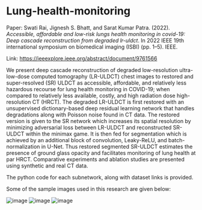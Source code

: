 # Lung-health-monitoring

Paper:
Swati Rai, Jignesh S. Bhatt, and Sarat Kumar Patra. (2022). _Accessible, affordable and low-risk lungs health monitoring in covid-19: Deep cascade reconstruction from degraded lr-uldct_. In 2022 IEEE 19th international symposium on biomedical imaging (ISBI) (pp. 1–5). IEEE.

Link:
https://ieeexplore.ieee.org/abstract/document/9761566

We present deep cascade reconstruction of degraded low-resolution ultra-low-dose computed tomography (LR-ULDCT) chest images to restored and super-resolved (SR) ULDCT as accessible, affordable, and relatively less hazardous recourse for lung health monitoring in COVID-19; when compared to relatively less available, costly, and high radiation dose high-resolution CT (HRCT). The degraded LR-ULDCT is first restored with an unsupervised dictionary-based deep residual learning network that handles degradations along with Poisson noise found in CT data. The restored version is given to the SR network which increases its spatial resolution by minimizing adversarial loss between LR-ULDCT and reconstructed SR-ULDCT within the minimax game. It is then fed for segmentation which is achieved by an additional block of convolution, Leaky-ReLU, and batch-normalization in U-Net. Thus restored segmented SR-ULDCT estimates the presence of ground glass opacity and facilitates monitoring of lung health at par HRCT. Comparative experiments and ablation studies are presented using synthetic and real CT data.

The python code for each subnetwork, along with dataset links is provided.

Some of the sample images used in this research are given below:

![image](https://github.com/SwatRai/Lung-health-monitoring/assets/42530214/010afbe0-2a13-4671-8e6d-b324758fb5a6)
![image](https://github.com/SwatRai/Lung-health-monitoring/assets/42530214/c4803e42-1b80-436b-a5bd-0a6dda5b9d5d)
![image](https://github.com/SwatRai/Lung-health-monitoring/assets/42530214/7296e85d-109d-4974-990b-8717ebfe59bb)
